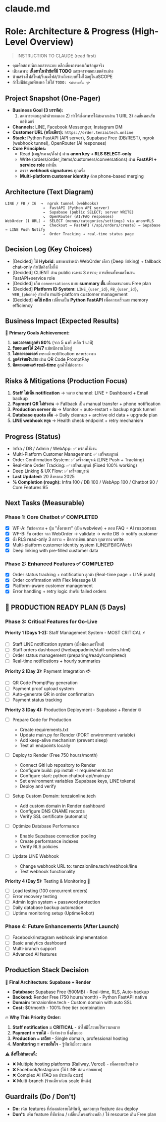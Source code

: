 # claude.md
# Role: Architecture & Progress (High-Level Overview)

> INSTRUCTION TO CLAUDE (read first)
- คุณคือสถาปนิกเอกสารระบบ หลีกเลี่ยงการเดาเกินข้อมูลจริง
- เติมเฉพาะ **เนื้อหาในหัวข้อที่มี TODO** และเคารพขอบเขตด้านล่าง
- ห้ามสร้างไฟล์ใหม่/รีเนมไฟล์/อ้างถึงระบบที่ไม่ได้อยู่ในสSCOPE
- ถ้าไม่มีข้อมูลเพียงพอ ให้ใส่ `TODO: <คำถามสั้น ๆ>`

## Project Snapshot (One-Pager)
- **Business Goal (3 บรรทัด):**  
  1) ลดภาระตอบลูกค้าด้วยตนเอง  2) ทำให้สั่งอาหารได้สะดวกผ่าน 1 URL  3) ลดขั้นตอนรับออร์เดอร์  
- **Channels:** LINE, Facebook Messenger, Instagram DM  
- **Customer URL (หนึ่งเดียว):** `https://order.tenzaitech.online`
- **Stack:** Python FastAPI (API server), Supabase Free (DB/REST), ngrok (webhook tunnel), OpenRouter (AI responses)
- **Core Principles:**  
  - Read (เมนู/หมวด/ตั้งค่า) ผ่าน **anon key + RLS SELECT-only**  
  - Write (orders/order_items/customers/conversations) ผ่าน **FastAPI + service role** เท่านั้น  
  - ตรวจ **webhook signatures** ทุกครั้ง
  - **Multi-platform customer identity** ด้วย phone-based merging

## Architecture (Text Diagram)
```
LINE / FB / IG  →  ngrok tunnel (webhooks)
                 →  FastAPI (Python API server)
                 →  Supabase (public SELECT; server WRITE)
                 ↘  OpenRouter (AI/FAQ responses)
WebOrder (1 URL) →  SELECT (menus/categories/settings) via anon+RLS
                 →  Checkout → FastAPI (/api/orders/create) → Supabase → LINE Push Notify
                 →  Order Tracking → real-time status page
```

## Decision Log (Key Choices)
- [Decided] ใช้ **Hybrid**: แชทพาเข้าหน้า WebOrder เดียว (Deep linking) + fallback chat-only ถ้าเปิดลิงก์ไม่ได้  
- [Decided] CLIENT อ่าน public เฉพาะ 3 ตาราง; การเขียนทั้งหมดวิ่งผ่าน FastAPI+service role  
- [Decided] เก็บ `conversations` แบบ **summary สั้น** เพื่อลดขนาดบน Free plan
- [Decided] **Platform ID System**: `LINE_{user_id}`, `FB_{user_id}`, `WEB_{phone}` สำหรับ multi-platform customer management
- [Decided] **งดใช้ n8n** เปลี่ยนเป็น **Python FastAPI** เพื่อความเร็วและ memory efficiency

## Business Impact (Expected Results)
🎯 **Primary Goals Achievement:**
1) **ลดเวลาตอบลูกค้า 80%** (จาก 5 นาที เหลือ 1 นาที)
2) **รับออเดอร์ได้ 24/7** แม้พนักงานไม่อยู่  
3) **ไม่พลาดออเดอร์** เพราะมี notification หลายช่องทาง
4) **ลูกค้าจ่ายเงินง่าย** ผ่าน QR Code PromptPay
5) **ติดตามออเดอร์ real-time** ลูกค้าไม่ต้องถาม

## Risks & Mitigations (Production Focus)
1) **Staff ไม่เห็น notification** → หลาย channel: LINE + Dashboard + Email backup
2) **Payment QR ไม่ทำงาน** → Fallback เป็น manual transfer + phone notification  
3) **Production server ล่ม** → Monitor + auto-restart + backup ngrok tunnel
4) **Database quota เต็ม** → Daily cleanup + archive old data + upgrade plan
5) **LINE webhook หยุด** → Health check endpoint + retry mechanism

## Progress (Status)
- Infra / DB / Admin / WebApp: ✅ พร้อมใช้งาน
- Multi-Platform Customer Management: ✅ เสร็จสมบูรณ์
- Order Confirmation System: ✅ เสร็จสมบูรณ์ (LINE Push + Tracking)
- Real-time Order Tracking: ✅ เสร็จสมบูรณ์ (Fixed 100% working)
- Deep Linking & UX Flow: ✅ เสร็จสมบูรณ์
- **Last Updated:** 20 สิงหาคม 2025
- **% Completion (rough):** Infra 100 / DB 100 / WebApp 100 / Chatbot 90 / Core Features 95

## Next Tasks (Measurable)
### Phase 1: Core Chatbot ✅ COMPLETED
- [x] WF-A: รับข้อความ + ปุ่ม "สั่งอาหาร" (เปิด webview) + ตอบ FAQ + AI responses
- [x] WF-B: รับ order จาก WebOrder → validate → write DB → notify customer
- [x] ตั้ง RLS read-only 3 ตาราง + ปิดการเขียน anon ทุกตาราง write
- [x] Multi-platform customer identity system (LINE/FB/IG/Web)
- [x] Deep linking with pre-filled customer data

### Phase 2: Enhanced Features ✅ COMPLETED
- [x] Order status tracking + notification ลูกค้า (Real-time page + LINE push)
- [x] Order confirmation with Flex Message UI
- [x] Platform-aware customer management
- [x] Error handling + retry logic สำหรับ failed orders

## 🚀 PRODUCTION READY PLAN (5 Days)

### Phase 3: Critical Features for Go-Live
**Priority 1 (Days 1-2):** Staff Management System - MOST CRITICAL ⚡
- [ ] Staff LINE notification system (เมื่อมีออเดอร์ใหม่)
- [ ] Staff orders dashboard (/webappadmin/staff-orders.html)
- [ ] Order status management (preparing/ready/completed)
- [ ] Real-time notifications + hourly summaries

**Priority 2 (Day 3):** Payment Integration 💳
- [ ] QR Code PromptPay generation
- [ ] Payment proof upload system
- [ ] Auto-generate QR in order confirmation
- [ ] Payment status tracking

**Priority 3 (Day 4):** Production Deployment - Supabase + Render 🌐
- [ ] Prepare Code for Production
  - Create requirements.txt
  - Update main.py for Render (PORT environment variable)
  - Add keep-alive mechanism (prevent sleep)
  - Test all endpoints locally

- [ ] Deploy to Render (Free 750 hours/month)
  - Connect GitHub repository to Render
  - Configure build: pip install -r requirements.txt
  - Configure start: python chatbot-api/main.py
  - Set environment variables (Supabase keys, LINE tokens)
  - Deploy and verify

- [ ] Setup Custom Domain: tenzaionline.tech
  - Add custom domain in Render dashboard
  - Configure DNS CNAME records
  - Verify SSL certificate (automatic)

- [ ] Optimize Database Performance
  - Enable Supabase connection pooling
  - Create performance indexes
  - Verify RLS policies

- [ ] Update LINE Webhook
  - Change webhook URL to: tenzaionline.tech/webhook/line
  - Test webhook functionality

**Priority 4 (Day 5):** Testing & Monitoring 🔧
- [ ] Load testing (100 concurrent orders)
- [ ] Error recovery testing
- [ ] Admin login system + password protection
- [ ] Daily database backup automation
- [ ] Uptime monitoring setup (UptimeRobot)

### Phase 4: Future Enhancements (After Launch)
- [ ] Facebook/Instagram webhook implementation
- [ ] Basic analytics dashboard
- [ ] Multi-branch support
- [ ] Advanced AI features

## Production Stack Decision
🎯 **Final Architecture: Supabase + Render**
- **Database:** Supabase Free (500MB) - Real-time, RLS, Auto-backup
- **Backend:** Render Free (750 hours/month) - Python FastAPI native
- **Domain:** tenzaionline.tech - Custom domain with auto SSL
- **Cost:** $0/month - 100% free tier combination

🔥 **Why This Priority Order:**
1. **Staff notification = CRITICAL** - ถ้าไม่มีนี้ระบบไร้ความหมาย
2. **Payment = รายได้** - ยิ่งจ่ายง่าย ยิ่งสั่งเยอะ  
3. **Production = เสถียร** - Single domain, professional hosting
4. **Monitoring = ความมั่นใจ** - รู้ทันทีเมื่อระบบล่ม

⚠️ **สิ่งที่ไม่ทำตอนนี้:**
- ❌ Multiple hosting platforms (Railway, Vercel) - เพื่อความเรียบง่าย
- ❌ Facebook/Instagram (ใช้ LINE ก่อน ค่อยขยาย)
- ❌ Complex AI (FAQ พอ ประหยัด cost)  
- ❌ Multi-branch (ร้านเดียวก่อน scale ทีหลัง)

## Guardrails (Do / Don't)
- **Do:** เน้น features ที่ส่งผลต่อรายได้ทันที, ทดสอบทุก feature ก่อน deploy
- **Don't:** เพิ่ม feature ที่ซับซ้อน / เปลี่ยนโครงสร้างหลัก / ใช้ resource เกิน Free plan
